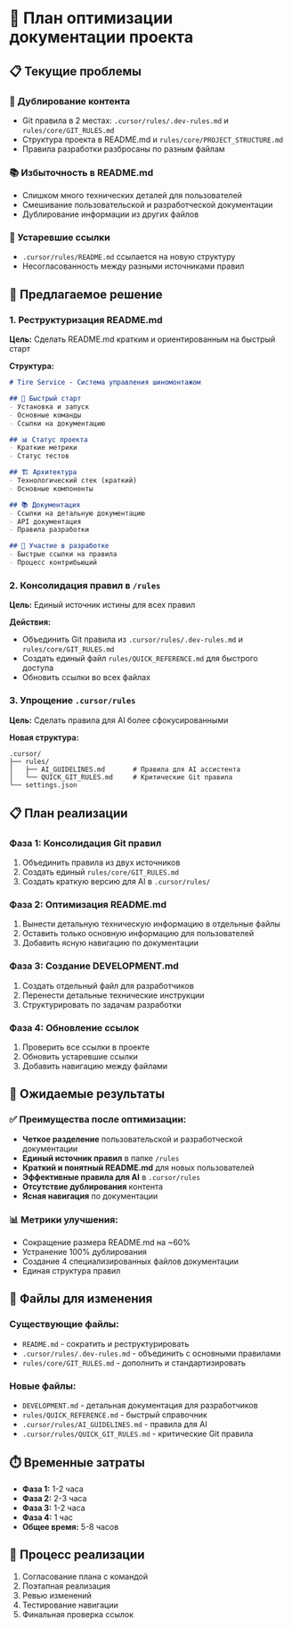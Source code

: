 # 🎯 План оптимизации документации проекта

## 📋 Текущие проблемы

### 🔄 Дублирование контента
- Git правила в 2 местах: `.cursor/rules/.dev-rules.md` и `rules/core/GIT_RULES.md`
- Структура проекта в README.md и `rules/core/PROJECT_STRUCTURE.md`
- Правила разработки разбросаны по разным файлам

### 📚 Избыточность в README.md
- Слишком много технических деталей для пользователей
- Смешивание пользовательской и разработческой документации
- Дублирование информации из других файлов

### 🔗 Устаревшие ссылки
- `.cursor/rules/README.md` ссылается на новую структуру
- Несогласованность между разными источниками правил

## 🎯 Предлагаемое решение

### 1. Реструктуризация README.md
**Цель:** Сделать README.md кратким и ориентированным на быстрый старт

**Структура:**
```markdown
# Tire Service - Система управления шиномонтажом

## 🚀 Быстрый старт
- Установка и запуск
- Основные команды
- Ссылки на документацию

## 📊 Статус проекта
- Краткие метрики
- Статус тестов

## 🏗️ Архитектура
- Технологический стек (краткий)
- Основные компоненты

## 📚 Документация
- Ссылки на детальную документацию
- API документация
- Правила разработки

## 🤝 Участие в разработке
- Быстрые ссылки на правила
- Процесс контрибьюций
```

### 2. Консолидация правил в `/rules`
**Цель:** Единый источник истины для всех правил

**Действия:**
- Объединить Git правила из `.cursor/rules/.dev-rules.md` и `rules/core/GIT_RULES.md`
- Создать единый файл `rules/QUICK_REFERENCE.md` для быстрого доступа
- Обновить ссылки во всех файлах

### 3. Упрощение `.cursor/rules`
**Цель:** Сделать правила для AI более сфокусированными

**Новая структура:**
```
.cursor/
├── rules/
│   ├── AI_GUIDELINES.md       # Правила для AI ассистента
│   └── QUICK_GIT_RULES.md     # Критические Git правила
└── settings.json
```

## 📋 План реализации

### Фаза 1: Консолидация Git правил
1. Объединить правила из двух источников
2. Создать единый `rules/core/GIT_RULES.md`
3. Создать краткую версию для AI в `.cursor/rules/`

### Фаза 2: Оптимизация README.md
1. Вынести детальную техническую информацию в отдельные файлы
2. Оставить только основную информацию для пользователей
3. Добавить ясную навигацию по документации

### Фаза 3: Создание DEVELOPMENT.md
1. Создать отдельный файл для разработчиков
2. Перенести детальные технические инструкции
3. Структурировать по задачам разработки

### Фаза 4: Обновление ссылок
1. Проверить все ссылки в проекте
2. Обновить устаревшие ссылки
3. Добавить навигацию между файлами

## 🎯 Ожидаемые результаты

### ✅ Преимущества после оптимизации:
- **Четкое разделение** пользовательской и разработческой документации
- **Единый источник правил** в папке `/rules`
- **Краткий и понятный README.md** для новых пользователей
- **Эффективные правила для AI** в `.cursor/rules`
- **Отсутствие дублирования** контента
- **Ясная навигация** по документации

### 📊 Метрики улучшения:
- Сокращение размера README.md на ~60%
- Устранение 100% дублирования
- Создание 4 специализированных файлов документации
- Единая структура правил

## 🔧 Файлы для изменения

### Существующие файлы:
- `README.md` - сократить и реструктурировать
- `.cursor/rules/.dev-rules.md` - объединить с основными правилами
- `rules/core/GIT_RULES.md` - дополнить и стандартизировать

### Новые файлы:
- `DEVELOPMENT.md` - детальная документация для разработчиков
- `rules/QUICK_REFERENCE.md` - быстрый справочник
- `.cursor/rules/AI_GUIDELINES.md` - правила для AI
- `.cursor/rules/QUICK_GIT_RULES.md` - критические Git правила

## ⏱️ Временные затраты
- **Фаза 1:** 1-2 часа
- **Фаза 2:** 2-3 часа  
- **Фаза 3:** 1-2 часа
- **Фаза 4:** 1 час
- **Общее время:** 5-8 часов

## 🤝 Процесс реализации
1. Согласование плана с командой
2. Поэтапная реализация
3. Ревью изменений
4. Тестирование навигации
5. Финальная проверка ссылок
